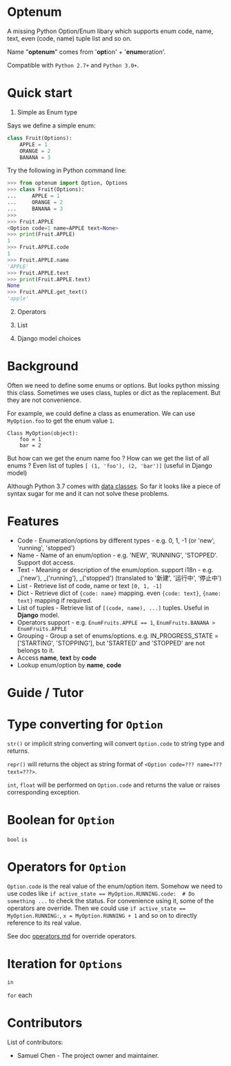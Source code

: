 # Optenum

A missing Python Option/Enum libary which supports enum code, name, text, even (code, name) tuple list and so on.

Name "**optenum**" comes from '**opt**ion' + '**enum**eration'.

Compatible with `Python 2.7+` and `Python 3.0+`.


# Quick start

1. Simple as Enum type

Says we define a simple enum:

```python
class Fruit(Options):
    APPLE = 1
    ORANGE = 2
    BANANA = 3 
```

Try the following in Python command line:


``` python
>>> from optenum import Option, Options
>>> class Fruit(Options):
...     APPLE = 1
...     ORANGE = 2
...     BANANA = 3
>>> 
>>> Fruit.APPLE
<Option code=1 name=APPLE text=None>
>>> print(Fruit.APPLE)
1
>>> Fruit.APPLE.code
1
>>> Fruit.APPLE.name
'APPLE'
>>> Fruit.APPLE.text
>>> print(Fruit.APPLE.text)
None
>>> Fruit.APPLE.get_text()
'apple'

```

2. Operators

3. List

4. Django model choices



# Background

Often we need to define some enums or options. But looks python missing this class.
Sometimes we uses class, tuples or dict as the replacement. But they are not convenience.

For example, we could define a class as enumeration. We can use `MyOption.foo` to get the enum value `1`.
```
Class MyOption(object):
    foo = 1
    bar = 2
```
But how can we get the enum name foo ? How can we get the list of all enums ? Even list of tuples `[ (1, 'foo'), (2, 'bar')]` (useful in Django model)

Although Python 3.7 comes with [data classes](https://docs.python.org/3/whatsnew/3.7.html#whatsnew37-pep557). So far it looks like a piece of syntax sugar for me and it can not solve these problems.

# Features

  * Code - Enumeration/options by different types - e.g. 0, 1, -1 (or 'new', 'running', 'stopped')
  * Name - Name of an enum/option - e.g.  'NEW', 'RUNNING', 'STOPPED'. Support dot access. 
  * Text - Meaning or description of the enum/option. support i18n - e.g. _('new'), _('running'), _('stopped') (translated to '新建', '运行中', ‘停止中’)
  * List - Retrieve list of code, name or text `[0, 1, -1]`
  * Dict - Retrieve dict of `{code: name}` mapping. even `{code: text}`, `{name: text}` mapping if required.
  * List of tuples - Retrieve list of `[(code, name), ...]` tuples. Useful in **Django** model.
  * Operators support - e.g. `EnumFruits.APPLE == 1`, `EnumFruits.BANANA > EnumFruits.APPLE`
  * Grouping - Group a set of enums/options. e.g. IN_PROGRESS_STATE = ['STARTING', 'STOPPING'], but 'STARTED' and 'STOPPED' are not belongs to it.
  * Access **name**, **text** by **code**
  * Lookup enum/option by **name**, **code**
  
# Guide / Tutor

# Type converting for `Option`

`str()` or implicit string converting will convert `Option.code` to string type and returns.

`repr()` will returns the object as string format of `<Option code=??? name=??? text=???>`.

`int`, `float` will be performed on `Option.code` and returns the value or raises corresponding exception.

# Boolean for `Option`

`bool`
`is`

# Operators for `Option`

`Option.code` is the real value of the enum/option item. Somehow we need to use codes 
like `if active_state == MyOption.RUNNING.code:  # Do something ...` to check the status. For convenience using it, some of the operators
are override. Then we could use `if active_state == MyOption.RUNNING:`, `x = MyOption.RUNNING + 1` and so on to
directly reference to its real value.

See doc [operators.md](./docs/operators.md) for override operators.

# Iteration for `Options`

`in`

`for` each


  
# Contributors

List of contributors:

* Samuel Chen - The project owner and maintainer.
